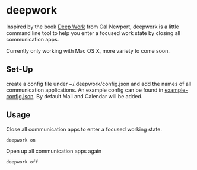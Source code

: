 # deepwork

Inspired by the book [Deep Work](http://calnewport.com/books/deep-work/) from Cal Newport, deepwork is a little command line tool to help you enter a focused work state by closing all communication apps.

Currently only working with Mac OS X, more variety to come soon.

## Set-Up

create a config file under ~/.deepwork/config.json and add the names of all communication applications. An example config can be found in [example-config.json](example-config.json). By default Mail and Calendar will be added.

## Usage

Close all communication apps to enter a focused working state.

```shell
deepwork on
```

Open up all communication apps again

```shell
deepwork off
```